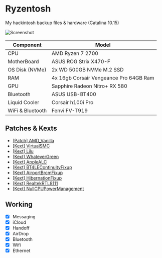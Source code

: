 # Ryzentosh

My hackintosh backup files & hardware (Catalina 10.15)

![Screenshot](https://github.com/kdbaustert/ryzen-hackintosh/blob/master/images/ryzentosh.jpg)

| Component        | Model                                  |
| ---------------- | -------------------------------------- |
| CPU              | AMD Ryzen 7 2700                       |
| MotherBoard      | ASUS ROG Strix X470-F                  |
| OS Disk (NVMe)   | 2x WD 500GB NVMe M.2 SSD               |
| RAM              | 4x 16gb Corsair Vengeance Pro 64GB Ram |
| GPU              | Sapphire Radeon Nitro+ RX 580          |
| Bluetooth        | ASUS USB-BT400                         |
| Liquid Cooler    | Corsair h100i Pro                      |
| WiFi & Bluetooth | Fenvi FV-T919                          |

## Patches & Kexts

- [[Patch] AMD_Vanilla](https://github.com/AMD-OSX/AMD_Vanilla)
- [[Kext] VirtualSMC](https://github.com/acidanthera/VirtualSMC)
- [[Kext] Lilu](https://github.com/acidanthera/Lilu)
- [[Kext] WhateverGreen](https://github.com/acidanthera/WhateverGreen)
- [[Kext] AppleALC](https://github.com/acidanthera/AppleALC)
- [[Kext] BT4LEContinuityFixup](https://github.com/acidanthera/BT4LEContiunityFixup)
- [[Kext] AirportBrcmFixup](https://github.com/acidanthera/AirportBrcmFixup)
- [[Kext] HibernationFixup](https://github.com/acidanthera/HibernationFixup)
- [[Kext] RealtekRTL8111](https://bitbucket.org/RehabMan/os-x-realtek-network/downloads/)
- [[Kext] NullCPUPowerManagement](https://www.tonymacx86.com/resources/nullcpupowermanagement.268/)

## Working

- [x] Messaging
- [x] iCloud
- [x] Handoff
- [x] AirDrop
- [x] Bluetooth
- [x] Wifi
- [x] Ethernet
